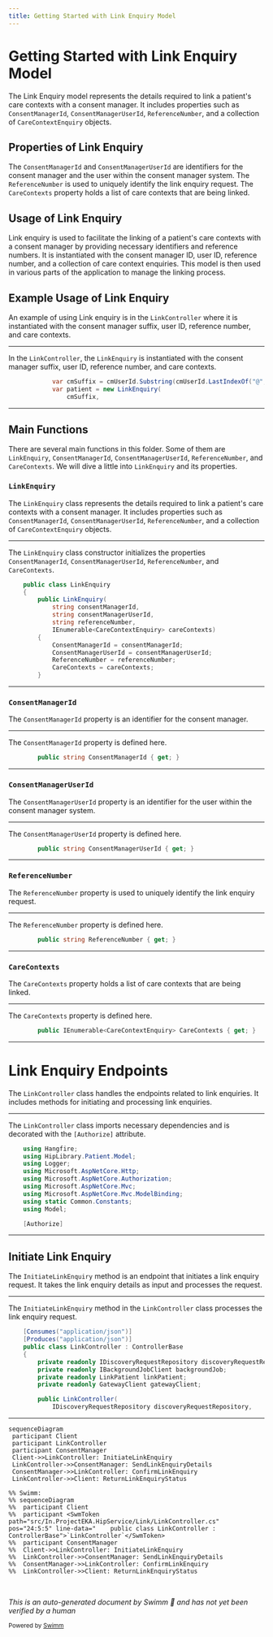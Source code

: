 ```yaml
---
title: Getting Started with Link Enquiry Model
---
```

# Getting Started with Link Enquiry Model

The Link Enquiry model represents the details required to link a patient's care contexts with a consent manager. It includes properties such as <SwmToken path="src/In.ProjectEKA.HipLibrary/Patient/Model/LinkEnquiry.cs" pos="13:1:1" line-data="            ConsentManagerId = consentManagerId;">`ConsentManagerId`</SwmToken>, <SwmToken path="src/In.ProjectEKA.HipLibrary/Patient/Model/LinkEnquiry.cs" pos="14:1:1" line-data="            ConsentManagerUserId = consentManagerUserId;">`ConsentManagerUserId`</SwmToken>, <SwmToken path="src/In.ProjectEKA.HipLibrary/Patient/Model/LinkEnquiry.cs" pos="15:1:1" line-data="            ReferenceNumber = referenceNumber;">`ReferenceNumber`</SwmToken>, and a collection of <SwmToken path="src/In.ProjectEKA.HipLibrary/Patient/Model/LinkEnquiry.cs" pos="11:3:3" line-data="            IEnumerable&lt;CareContextEnquiry&gt; careContexts)">`CareContextEnquiry`</SwmToken> objects.

## Properties of Link Enquiry

The <SwmToken path="src/In.ProjectEKA.HipLibrary/Patient/Model/LinkEnquiry.cs" pos="13:1:1" line-data="            ConsentManagerId = consentManagerId;">`ConsentManagerId`</SwmToken> and <SwmToken path="src/In.ProjectEKA.HipLibrary/Patient/Model/LinkEnquiry.cs" pos="14:1:1" line-data="            ConsentManagerUserId = consentManagerUserId;">`ConsentManagerUserId`</SwmToken> are identifiers for the consent manager and the user within the consent manager system. The <SwmToken path="src/In.ProjectEKA.HipLibrary/Patient/Model/LinkEnquiry.cs" pos="15:1:1" line-data="            ReferenceNumber = referenceNumber;">`ReferenceNumber`</SwmToken> is used to uniquely identify the link enquiry request. The <SwmToken path="src/In.ProjectEKA.HipLibrary/Patient/Model/LinkEnquiry.cs" pos="16:1:1" line-data="            CareContexts = careContexts;">`CareContexts`</SwmToken> property holds a list of care contexts that are being linked.

## Usage of Link Enquiry

Link enquiry is used to facilitate the linking of a patient's care contexts with a consent manager by providing necessary identifiers and reference numbers. It is instantiated with the consent manager ID, user ID, reference number, and a collection of care context enquiries. This model is then used in various parts of the application to manage the linking process.

## Example Usage of Link Enquiry

An example of using Link enquiry is in the <SwmToken path="src/In.ProjectEKA.HipService/Link/LinkController.cs" pos="24:5:5" line-data="    public class LinkController : ControllerBase">`LinkController`</SwmToken> where it is instantiated with the consent manager suffix, user ID, reference number, and care contexts.

<SwmSnippet path="/src/In.ProjectEKA.HipService/Link/LinkController.cs" line="77">

---

In the <SwmToken path="src/In.ProjectEKA.HipService/Link/LinkController.cs" pos="24:5:5" line-data="    public class LinkController : ControllerBase">`LinkController`</SwmToken>, the <SwmToken path="src/In.ProjectEKA.HipService/Link/LinkController.cs" pos="78:9:9" line-data="            var patient = new LinkEnquiry(">`LinkEnquiry`</SwmToken> is instantiated with the consent manager suffix, user ID, reference number, and care contexts.

```c#
            var cmSuffix = cmUserId.Substring(cmUserId.LastIndexOf("@", StringComparison.Ordinal) + 1);
            var patient = new LinkEnquiry(
                cmSuffix,
```

---

</SwmSnippet>

## Main Functions

There are several main functions in this folder. Some of them are <SwmToken path="src/In.ProjectEKA.HipService/Link/LinkController.cs" pos="78:9:9" line-data="            var patient = new LinkEnquiry(">`LinkEnquiry`</SwmToken>, <SwmToken path="src/In.ProjectEKA.HipLibrary/Patient/Model/LinkEnquiry.cs" pos="13:1:1" line-data="            ConsentManagerId = consentManagerId;">`ConsentManagerId`</SwmToken>, <SwmToken path="src/In.ProjectEKA.HipLibrary/Patient/Model/LinkEnquiry.cs" pos="14:1:1" line-data="            ConsentManagerUserId = consentManagerUserId;">`ConsentManagerUserId`</SwmToken>, <SwmToken path="src/In.ProjectEKA.HipLibrary/Patient/Model/LinkEnquiry.cs" pos="15:1:1" line-data="            ReferenceNumber = referenceNumber;">`ReferenceNumber`</SwmToken>, and <SwmToken path="src/In.ProjectEKA.HipLibrary/Patient/Model/LinkEnquiry.cs" pos="16:1:1" line-data="            CareContexts = careContexts;">`CareContexts`</SwmToken>. We will dive a little into <SwmToken path="src/In.ProjectEKA.HipService/Link/LinkController.cs" pos="78:9:9" line-data="            var patient = new LinkEnquiry(">`LinkEnquiry`</SwmToken> and its properties.

### <SwmToken path="src/In.ProjectEKA.HipService/Link/LinkController.cs" pos="78:9:9" line-data="            var patient = new LinkEnquiry(">`LinkEnquiry`</SwmToken>

The <SwmToken path="src/In.ProjectEKA.HipService/Link/LinkController.cs" pos="78:9:9" line-data="            var patient = new LinkEnquiry(">`LinkEnquiry`</SwmToken> class represents the details required to link a patient's care contexts with a consent manager. It includes properties such as <SwmToken path="src/In.ProjectEKA.HipLibrary/Patient/Model/LinkEnquiry.cs" pos="13:1:1" line-data="            ConsentManagerId = consentManagerId;">`ConsentManagerId`</SwmToken>, <SwmToken path="src/In.ProjectEKA.HipLibrary/Patient/Model/LinkEnquiry.cs" pos="14:1:1" line-data="            ConsentManagerUserId = consentManagerUserId;">`ConsentManagerUserId`</SwmToken>, <SwmToken path="src/In.ProjectEKA.HipLibrary/Patient/Model/LinkEnquiry.cs" pos="15:1:1" line-data="            ReferenceNumber = referenceNumber;">`ReferenceNumber`</SwmToken>, and a collection of <SwmToken path="src/In.ProjectEKA.HipLibrary/Patient/Model/LinkEnquiry.cs" pos="11:3:3" line-data="            IEnumerable&lt;CareContextEnquiry&gt; careContexts)">`CareContextEnquiry`</SwmToken> objects.

<SwmSnippet path="/src/In.ProjectEKA.HipLibrary/Patient/Model/LinkEnquiry.cs" line="5">

---

The <SwmToken path="src/In.ProjectEKA.HipLibrary/Patient/Model/LinkEnquiry.cs" pos="5:5:5" line-data="    public class LinkEnquiry">`LinkEnquiry`</SwmToken> class constructor initializes the properties <SwmToken path="src/In.ProjectEKA.HipLibrary/Patient/Model/LinkEnquiry.cs" pos="13:1:1" line-data="            ConsentManagerId = consentManagerId;">`ConsentManagerId`</SwmToken>, <SwmToken path="src/In.ProjectEKA.HipLibrary/Patient/Model/LinkEnquiry.cs" pos="14:1:1" line-data="            ConsentManagerUserId = consentManagerUserId;">`ConsentManagerUserId`</SwmToken>, <SwmToken path="src/In.ProjectEKA.HipLibrary/Patient/Model/LinkEnquiry.cs" pos="15:1:1" line-data="            ReferenceNumber = referenceNumber;">`ReferenceNumber`</SwmToken>, and <SwmToken path="src/In.ProjectEKA.HipLibrary/Patient/Model/LinkEnquiry.cs" pos="16:1:1" line-data="            CareContexts = careContexts;">`CareContexts`</SwmToken>.

```c#
    public class LinkEnquiry
    {
        public LinkEnquiry(
            string consentManagerId,
            string consentManagerUserId,
            string referenceNumber,
            IEnumerable<CareContextEnquiry> careContexts)
        {
            ConsentManagerId = consentManagerId;
            ConsentManagerUserId = consentManagerUserId;
            ReferenceNumber = referenceNumber;
            CareContexts = careContexts;
        }
```

---

</SwmSnippet>

### <SwmToken path="src/In.ProjectEKA.HipLibrary/Patient/Model/LinkEnquiry.cs" pos="13:1:1" line-data="            ConsentManagerId = consentManagerId;">`ConsentManagerId`</SwmToken>

The <SwmToken path="src/In.ProjectEKA.HipLibrary/Patient/Model/LinkEnquiry.cs" pos="13:1:1" line-data="            ConsentManagerId = consentManagerId;">`ConsentManagerId`</SwmToken> property is an identifier for the consent manager.

<SwmSnippet path="/src/In.ProjectEKA.HipLibrary/Patient/Model/LinkEnquiry.cs" line="19">

---

The <SwmToken path="src/In.ProjectEKA.HipLibrary/Patient/Model/LinkEnquiry.cs" pos="19:5:5" line-data="        public string ConsentManagerId { get; }">`ConsentManagerId`</SwmToken> property is defined here.

```c#
        public string ConsentManagerId { get; }
```

---

</SwmSnippet>

### <SwmToken path="src/In.ProjectEKA.HipLibrary/Patient/Model/LinkEnquiry.cs" pos="14:1:1" line-data="            ConsentManagerUserId = consentManagerUserId;">`ConsentManagerUserId`</SwmToken>

The <SwmToken path="src/In.ProjectEKA.HipLibrary/Patient/Model/LinkEnquiry.cs" pos="14:1:1" line-data="            ConsentManagerUserId = consentManagerUserId;">`ConsentManagerUserId`</SwmToken> property is an identifier for the user within the consent manager system.

<SwmSnippet path="/src/In.ProjectEKA.HipLibrary/Patient/Model/LinkEnquiry.cs" line="21">

---

The <SwmToken path="src/In.ProjectEKA.HipLibrary/Patient/Model/LinkEnquiry.cs" pos="21:5:5" line-data="        public string ConsentManagerUserId { get; }">`ConsentManagerUserId`</SwmToken> property is defined here.

```c#
        public string ConsentManagerUserId { get; }
```

---

</SwmSnippet>

### <SwmToken path="src/In.ProjectEKA.HipLibrary/Patient/Model/LinkEnquiry.cs" pos="15:1:1" line-data="            ReferenceNumber = referenceNumber;">`ReferenceNumber`</SwmToken>

The <SwmToken path="src/In.ProjectEKA.HipLibrary/Patient/Model/LinkEnquiry.cs" pos="15:1:1" line-data="            ReferenceNumber = referenceNumber;">`ReferenceNumber`</SwmToken> property is used to uniquely identify the link enquiry request.

<SwmSnippet path="/src/In.ProjectEKA.HipLibrary/Patient/Model/LinkEnquiry.cs" line="23">

---

The <SwmToken path="src/In.ProjectEKA.HipLibrary/Patient/Model/LinkEnquiry.cs" pos="23:5:5" line-data="        public string ReferenceNumber { get; }">`ReferenceNumber`</SwmToken> property is defined here.

```c#
        public string ReferenceNumber { get; }
```

---

</SwmSnippet>

### <SwmToken path="src/In.ProjectEKA.HipLibrary/Patient/Model/LinkEnquiry.cs" pos="16:1:1" line-data="            CareContexts = careContexts;">`CareContexts`</SwmToken>

The <SwmToken path="src/In.ProjectEKA.HipLibrary/Patient/Model/LinkEnquiry.cs" pos="16:1:1" line-data="            CareContexts = careContexts;">`CareContexts`</SwmToken> property holds a list of care contexts that are being linked.

<SwmSnippet path="/src/In.ProjectEKA.HipLibrary/Patient/Model/LinkEnquiry.cs" line="25">

---

The <SwmToken path="src/In.ProjectEKA.HipLibrary/Patient/Model/LinkEnquiry.cs" pos="25:8:8" line-data="        public IEnumerable&lt;CareContextEnquiry&gt; CareContexts { get; }">`CareContexts`</SwmToken> property is defined here.

```c#
        public IEnumerable<CareContextEnquiry> CareContexts { get; }
```

---

</SwmSnippet>

# Link Enquiry Endpoints

The <SwmToken path="src/In.ProjectEKA.HipService/Link/LinkController.cs" pos="24:5:5" line-data="    public class LinkController : ControllerBase">`LinkController`</SwmToken> class handles the endpoints related to link enquiries. It includes methods for initiating and processing link enquiries.

<SwmSnippet path="/src/In.ProjectEKA.HipService/Link/LinkController.cs" line="10">

---

The <SwmToken path="src/In.ProjectEKA.HipService/Link/LinkController.cs" pos="24:5:5" line-data="    public class LinkController : ControllerBase">`LinkController`</SwmToken> class imports necessary dependencies and is decorated with the <SwmToken path="src/In.ProjectEKA.HipService/Link/LinkController.cs" pos="20:1:3" line-data="    [Authorize]">`[Authorize]`</SwmToken> attribute.

```c#
    using Hangfire;
    using HipLibrary.Patient.Model;
    using Logger;
    using Microsoft.AspNetCore.Http;
    using Microsoft.AspNetCore.Authorization;
    using Microsoft.AspNetCore.Mvc;
    using Microsoft.AspNetCore.Mvc.ModelBinding;
    using static Common.Constants;
    using Model;

    [Authorize]
```

---

</SwmSnippet>

## Initiate Link Enquiry

The `InitiateLinkEnquiry` method is an endpoint that initiates a link enquiry request. It takes the link enquiry details as input and processes the request.

<SwmSnippet path="/src/In.ProjectEKA.HipService/Link/LinkController.cs" line="22">

---

The `InitiateLinkEnquiry` method in the <SwmToken path="src/In.ProjectEKA.HipService/Link/LinkController.cs" pos="24:5:5" line-data="    public class LinkController : ControllerBase">`LinkController`</SwmToken> class processes the link enquiry request.

```c#
    [Consumes("application/json")]
    [Produces("application/json")]
    public class LinkController : ControllerBase
    {
        private readonly IDiscoveryRequestRepository discoveryRequestRepository;
        private readonly IBackgroundJobClient backgroundJob;
        private readonly LinkPatient linkPatient;
        private readonly GatewayClient gatewayClient;

        public LinkController(
            IDiscoveryRequestRepository discoveryRequestRepository,
```

---

</SwmSnippet>

```mermaid
sequenceDiagram
 participant Client
 participant LinkController
 participant ConsentManager
 Client->>LinkController: InitiateLinkEnquiry
 LinkController->>ConsentManager: SendLinkEnquiryDetails
 ConsentManager->>LinkController: ConfirmLinkEnquiry
 LinkController->>Client: ReturnLinkEnquiryStatus

%% Swimm:
%% sequenceDiagram
%%  participant Client
%%  participant <SwmToken path="src/In.ProjectEKA.HipService/Link/LinkController.cs" pos="24:5:5" line-data="    public class LinkController : ControllerBase">`LinkController`</SwmToken>
%%  participant ConsentManager
%%  Client->>LinkController: InitiateLinkEnquiry
%%  LinkController->>ConsentManager: SendLinkEnquiryDetails
%%  ConsentManager->>LinkController: ConfirmLinkEnquiry
%%  LinkController->>Client: ReturnLinkEnquiryStatus
```

&nbsp;

*This is an auto-generated document by Swimm 🌊 and has not yet been verified by a human*

<SwmMeta version="3.0.0" repo-id="Z2l0aHViJTNBJTNBaGlwLXNlcnZpY2UlM0ElM0FTd2ltbS1EZW1v" repo-name="hip-service"><sup>Powered by [Swimm](/)</sup></SwmMeta>
